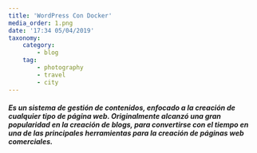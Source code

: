 ```yaml
---
title: 'WordPress Con Docker'
media_order: 1.png
date: '17:34 05/04/2019'
taxonomy:
    category:
        - blog
    tag:
        - photography
        - travel
        - city
---
```


##### Es un sistema de gestión de contenidos, enfocado a la creación de cualquier tipo de página web. Originalmente alcanzó una gran popularidad en la creación de blogs, para convertirse con el tiempo en una de las principales herramientas para la creación de páginas web comerciales.